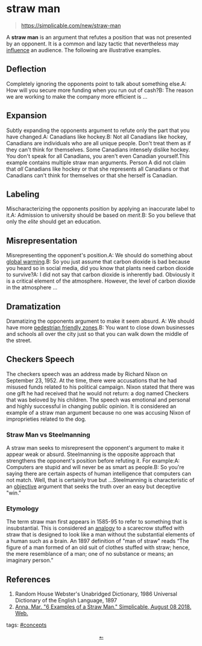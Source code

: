 # straw man
> https://simplicable.com/new/straw-man

A **straw man** is an argument that refutes a position that was not presented by an opponent. It is a common and lazy tactic that nevertheless may [influence](https://simplicable.com/new/influence) an audience. The following are illustrative examples.

## Deflection

Completely ignoring the opponents point to talk about something else.A: How will you secure more funding when you run out of cash?B: The reason we are working to make the company more efficient is ...

## Expansion

Subtly expanding the opponents argument to refute only the part that you have changed.A: Canadians like hockey.B: Not all Canadians like hockey, Canadians are individuals who are all unique people. Don't treat them as if they can't think for themselves. Some Canadians intensely dislike hockey. You don't speak for all Canadians, you aren't even Canadian yourself.This example contains multiple straw man arguments. Person A did not claim that _all_ Canadians like hockey or that she represents all Canadians or that Canadians can't think for themselves or that she herself is Canadian.

## Labeling

Mischaracterizing the opponents position by applying an inaccurate label to it.A: Admission to university should be based on _merit_.B: So you believe that only the _elite_ should get an education.

## Misrepresentation

Misrepresenting the opponent's position.A: We should do something about [global warming](https://simplicable.com/new/global-warming).B: So you just assume that carbon dioxide is bad because you heard so in social media, did you know that plants need carbon dioxide to survive?A: I did not say that carbon dioxide is inherently bad. Obviously it is a critical element of the atmosphere. However, the level of carbon dioxide in the atmosphere ...

## Dramatization

Dramatizing the opponents argument to make it seem absurd. A: We should have more [pedestrian friendly zones](https://simplicable.com/new/living-street).B: You want to close down businesses and schools all over the city just so that you can walk down the middle of the street.

## Checkers Speech

The checkers speech was an address made by Richard Nixon on September 23, 1952. At the time, there were accusations that he had misused funds related to his political campaign. Nixon stated that there was one gift he had received that he would not return: a dog named Checkers that was beloved by his children. The speech was emotional and personal and highly successful in changing public opinion. It is considered an example of a straw man argument because no one was accusing Nixon of improprieties related to the dog.

### Straw Man vs Steelmanning

A straw man seeks to misrepresent the opponent's argument to make it appear weak or absurd. Steelmanning is the opposite approach that strengthens the opponent's position before refuting it. For example:A: Computers are stupid and will never be as smart as people.B: So you're saying there are certain aspects of human intelligence that computers can not match. Well, that is certainly true but ...Steelmanning is characteristic of an [objective](https://simplicable.com/new/objectivity) argument that seeks the truth over an easy but deceptive "win."

### Etymology

The term straw man first appears in 1585-95 to refer to something that is insubstantial. This is considered an [analogy](https://simplicable.com/new/analogy) to a scarecrow stuffed with straw that is designed to look like a man without the substantial elements of a human such as a brain. An 1897 definition of "man of straw" reads “The figure of a man formed of an old suit of clothes stuffed with straw; hence, the mere resemblance of a man; one of no substance or means; an imaginary person.”

## References

1. Random House Webster's Unabridged Dictionary, 1986 Universal Dictionary of the English Language, 1897
2. [Anna, Mar. "6 Examples of a Straw Man." Simplicable, August 08 2018. Web.](https://simplicable.com/new/straw-man)

<div class="tags">
<p>tags: <a href="../tags.html#concepts">#concepts</a></p>
</div>

<div class="tags" align="center">
<a href="../index.html">⭠</a>
</div>